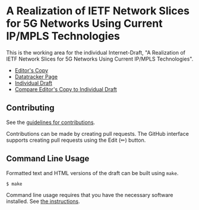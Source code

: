 # A Realization of IETF Network Slices for 5G Networks Using Current IP/MPLS Technologies

This is the working area for the individual Internet-Draft, "A Realization of IETF Network Slices for 5G Networks Using Current IP/MPLS Technologies".

* [Editor's Copy](https://boucadair.github.io/5g-slice-realization/#go.draft-ietf-teas-5g-ns-ip-mpls.html)
* [Datatracker Page](https://datatracker.ietf.org/doc/draft-ietf-teas-5g-ns-ip-mpls)
* [Individual Draft](https://datatracker.ietf.org/doc/html/draft-ietf-teas-5g-ns-ip-mpls)
* [Compare Editor's Copy to Individual Draft](https://boucadair.github.io/5g-slice-realization/)


## Contributing

See the
[guidelines for contributions](https://github.com/boucadair/5g-slice-realization/blob/main/CONTRIBUTING.md).

Contributions can be made by creating pull requests.
The GitHub interface supports creating pull requests using the Edit (✏) button.


## Command Line Usage

Formatted text and HTML versions of the draft can be built using `make`.

```sh
$ make
```

Command line usage requires that you have the necessary software installed.  See
[the instructions](https://github.com/martinthomson/i-d-template/blob/main/doc/SETUP.md).

